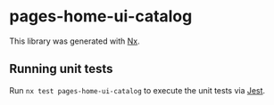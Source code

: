 # pages-home-ui-catalog

This library was generated with [Nx](https://nx.dev).

## Running unit tests

Run `nx test pages-home-ui-catalog` to execute the unit tests via [Jest](https://jestjs.io).
